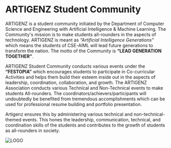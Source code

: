 # ARTIGENZ Student Community

ARTIGENZ is a student community initiated by the Department of Computer Science and Engineering with Artificial Intelligence & Machine Learning. The Community's mission is to make students all-rounders in the aspects of technology. ARTIGENZ is meant as  *“Artificial Intelligence Generations”*  which means the students of CSE-AIML will lead future generations to transform the nation. The motto of the Community is **“LEAD GENERATION TOGETHER”**.

ARTIGENZ Student Community conducts various events under the **“FESTOPIA”** which encourages students to participate in Co-curricular Activities and helps them build their esteem inside out in the aspects of leadership, coordination, collaboration, and growth. The ARTIGENZ Association conducts various Technical and Non-Technical events to make students All-rounders. The coordinators/achievers/participants will undoubtedly be benefited from tremendous accomplishments which can be used for professional resume building and portfolio presentation.

Artigenz ensures this by administering various technical and non-technical-themed events. This hones the leadership, communication, technical, and coordination skills of the students and contributes to the growth of students as all-rounders in society.













![LOGO](https://github.com/liet-csm/artigenz-terms/blob/main/LOGO/logo-no-BG.png)